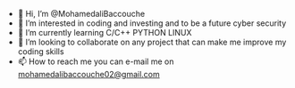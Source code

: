 - 👋 Hi, I’m @MohamedaliBaccouche
- 👀 I’m interested in coding and investing and to be a future cyber security
- 🌱 I’m currently learning C/C++ PYTHON LINUX
- 💞️ I’m looking to collaborate on any project that can make me improve my coding skills
- 📫 How to reach me you can e-mail me on mohamedalibaccouche02@gmail.com


<!---
MohamedaliBaccouche/MohamedaliBaccouche is a ✨ special ✨ repository because its `README.md` (this file) appears on your GitHub profile.
You can click the Preview link to take a look at your changes.
--->
